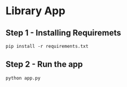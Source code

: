 # Library App

## Step 1 - Installing Requiremets
`pip install -r requirements.txt`

## Step 2 - Run the app
`python app.py`